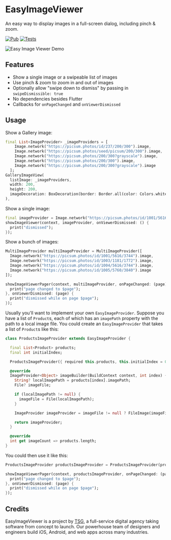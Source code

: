 # EasyImageViewer

An easy way to display images in a full-screen dialog, including pinch & zoom.

[![Pub](https://img.shields.io/pub/v/easy_image_viewer.svg)](https://pub.dartlang.org/packages/easy_image_viewer)
[![Tests](https://github.com/thesmythgroup/easy_image_viewer/actions/workflows/dart.yml/badge.svg)](https://github.com/thesmythgroup/easy_image_viewer/actions/workflows/dart.yml)

![Easy Image Viewer Demo](https://github.com/SEMAJdev/gallery_image_viewer/blob/main/demo_images/demo_gallery_image_viewer1.gif?raw=true "Easy Image Viewer Demo")

## Features

* Show a single image or a swipeable list of images
* Use pinch & zoom to zoom in and out of images
* Optionally allow "swipe down to dismiss" by passing in `swipeDismissible: true`
* No dependencies besides Flutter
* Callbacks for `onPageChanged` and `onViewerDismissed`

## Usage

Show a Gallery image:
```dart
final List<ImageProvider> _imageProviders = [
    Image.network("https://picsum.photos/id/237/200/300").image,
    Image.network("https://picsum.photos/seed/picsum/200/300").image,
    Image.network("https://picsum.photos/200/300?grayscale").image,
    Image.network("https://picsum.photos/200/300").image,
    Image.network("https://picsum.photos/200/300?grayscale").image
  ];
GalleryImageView(
  listImage: _imageProviders,
  width: 200,
  height: 200,
  imageDecoration: BoxDecoration(border: Border.all(color: Colors.white)),
),
```


Show a single image:

```dart
final imageProvider = Image.network("https://picsum.photos/id/1001/5616/3744").image;
showImageViewer(context, imageProvider, onViewerDismissed: () {
  print("dismissed");
});
```

Show a bunch of images:

```dart
MultiImageProvider multiImageProvider = MultiImageProvider([
  Image.network("https://picsum.photos/id/1001/5616/3744").image,
  Image.network("https://picsum.photos/id/1003/1181/1772").image,
  Image.network("https://picsum.photos/id/1004/5616/3744").image,
  Image.network("https://picsum.photos/id/1005/5760/3840").image
]);

showImageViewerPager(context, multiImageProvider, onPageChanged: (page) {
  print("page changed to $page");
}, onViewerDismissed: (page) {
  print("dismissed while on page $page");
});
```

Usually you'll want to implement your own `EasyImageProvider`. Suppose you have
a list of `Product`s, each of which has an `imagePath` property with the path
to a local image file. You could create an `EasyImageProvider` that takes a list
of `Product`s like this:

```dart
class ProductsImageProvider extends EasyImageProvider {

  final List<Product> products;
  final int initialIndex;

  ProductsImageProvider({ required this.products, this.initialIndex = 0 });

  @override
  ImageProvider<Object> imageBuilder(BuildContext context, int index) {
    String? localImagePath = products[index].imagePath;
    File? imageFile;

    if (localImagePath != null) {
      imageFile = File(localImagePath);
    }

    ImageProvider imageProvider = imageFile != null ? FileImage(imageFile) : AssetImage("assets/images/product_placeholder.jpg") as ImageProvider;

    return imageProvider;
  }

  @override
  int get imageCount => products.length;  
}
```

You could then use it like this:

```dart
ProductsImageProvider productsImageProvider = ProductsImageProvider(products: products);

showImageViewerPager(context, productsImageProvider, onPageChanged: (page) {
  print("page changed to $page");
}, onViewerDismissed: (page) {
  print("dismissed while on page $page");
});
```

## Credits

EasyImageViewer is a project by [TSG](https://thesmythgroup.com/), a full-service digital agency taking software from concept to launch.
Our powerhouse team of designers and engineers build iOS, Android, and web apps across many industries.

